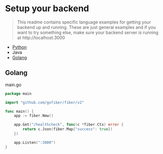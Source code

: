 # Setup your backend

> This readme contains specific language examples for getting your backend up and running. These are just general examples and if you want to try something else, make sure your backend server is running at http://localhost:3000

- [Python](/python-example/README.md)
- Java
- [Golang](#golang)

## Golang

main.go

```go
package main

import "github.com/gofiber/fiber/v2"

func main() {
    app := fiber.New()

    app.Get("/healthcheck", func(c *fiber.Ctx) error {
        return c.Json(fiber.Map{"success": true})
    })

    app.Listen(":3000")
}
```
